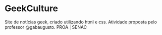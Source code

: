 # GeekCulture
Site de notícias geek, criado utilizando html e css. Atividade proposta pelo professor @gabaugusto.  PROA | SENAC
